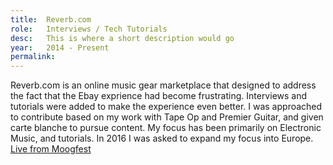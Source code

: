 ```yaml
---
title:  Reverb.com
role:   Interviews / Tech Tutorials
desc:   This is where a short description would go
year:   2014 - Present
permalink:
---
```

Reverb.com is an online music gear marketplace that designed to address the fact that the Ebay exprience had become frustrating. Interviews and tutorials were added to make the experience even better. I was approached to contribute based on my work with Tape Op and Premier Guitar, and given carte blanche to pursue content. My focus has been primarily on Electronic Music, and tutorials. In 2016 I was asked to expand my focus into Europe. [Live from Moogfest](https://reverb.com/news/live-from-moogfest-the-center-of-the-synth-universe)
